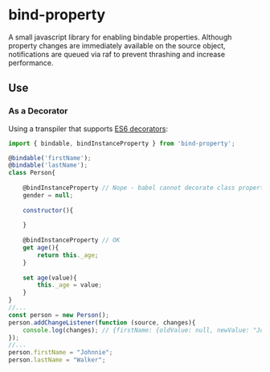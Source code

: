 # bind-property
A small javascript library for enabling bindable properties. Although property changes are immediately available on the source object, notifications are queued via raf to prevent thrashing and increase performance.

## Use
### As a Decorator
Using a transpiler that supports [ES6 decorators](https://github.com/wycats/javascript-decorators):
```js
import { bindable, bindInstanceProperty } from 'bind-property';

@bindable('firstName');
@bindable('lastName');
class Person{
    
    @bindInstanceProperty // Nope - babel cannot decorate class properties.
    gender = null;
    
    constructor(){
    
    }
    
    @bindInstanceProperty // OK
    get age(){
        return this._age;
    }
    
    set age(value){
        this._age = value;
    }
}
//...
const person = new Person();
person.addChangeListener(function (source, changes){
    console.log(changes); // {firstName: {oldValue: null, newValue: "Johnnie"}, lastName: {oldValue: null, newValue: "Walker"}}
});
//...
person.firstName = "Johnnie";
person.lastName = "Walker";
```
